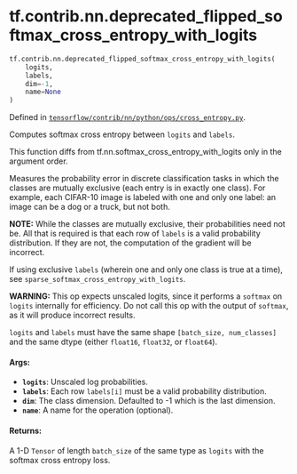 <div itemscope itemtype="http://developers.google.com/ReferenceObject">
<meta itemprop="name" content="tf.contrib.nn.deprecated_flipped_softmax_cross_entropy_with_logits" />
</div>

# tf.contrib.nn.deprecated_flipped_softmax_cross_entropy_with_logits

``` python
tf.contrib.nn.deprecated_flipped_softmax_cross_entropy_with_logits(
    logits,
    labels,
    dim=-1,
    name=None
)
```



Defined in [`tensorflow/contrib/nn/python/ops/cross_entropy.py`](https://www.tensorflow.org/code/tensorflow/contrib/nn/python/ops/cross_entropy.py).

Computes softmax cross entropy between `logits` and `labels`.

This function diffs from tf.nn.softmax_cross_entropy_with_logits only in the
argument order.

Measures the probability error in discrete classification tasks in which the
classes are mutually exclusive (each entry is in exactly one class).  For
example, each CIFAR-10 image is labeled with one and only one label: an image
can be a dog or a truck, but not both.

**NOTE:**  While the classes are mutually exclusive, their probabilities
need not be.  All that is required is that each row of `labels` is
a valid probability distribution.  If they are not, the computation of the
gradient will be incorrect.

If using exclusive `labels` (wherein one and only
one class is true at a time), see `sparse_softmax_cross_entropy_with_logits`.

**WARNING:** This op expects unscaled logits, since it performs a `softmax`
on `logits` internally for efficiency.  Do not call this op with the
output of `softmax`, as it will produce incorrect results.

`logits` and `labels` must have the same shape `[batch_size, num_classes]`
and the same dtype (either `float16`, `float32`, or `float64`).

#### Args:

* <b>`logits`</b>: Unscaled log probabilities.
* <b>`labels`</b>: Each row `labels[i]` must be a valid probability distribution.
* <b>`dim`</b>: The class dimension. Defaulted to -1 which is the last dimension.
* <b>`name`</b>: A name for the operation (optional).


#### Returns:

A 1-D `Tensor` of length `batch_size` of the same type as `logits` with the
softmax cross entropy loss.